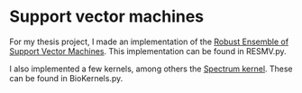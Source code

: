 # Support vector machines

For my thesis project, I made an implementation of the [Robust Ensemble of Support Vector Machines](https://arxiv.org/abs/1402.3144). This implementation can be found in RESMV.py.

I also implemented a few kernels, among others the [Spectrum kernel](https://www.ics.uci.edu/~welling/teatimetalks/kernelclub04/spectrum.pdf). These can be found in BioKernels.py.

